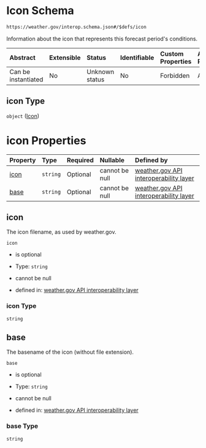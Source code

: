 # Icon Schema

```txt
https://weather.gov/interop.schema.json#/$defs/icon
```

Information about the icon that represents this forecast period's conditions.

| Abstract            | Extensible | Status         | Identifiable | Custom Properties | Additional Properties | Access Restrictions | Defined In                                                                                                 |
| :------------------ | :--------- | :------------- | :----------- | :---------------- | :-------------------- | :------------------ | :--------------------------------------------------------------------------------------------------------- |
| Can be instantiated | No         | Unknown status | No           | Forbidden         | Allowed               | none                | [interop-layer.schema.json\*](../../../api-interop-layer/interop-layer.schema.json "open original schema") |

## icon Type

`object` ([Icon](interop-layer-defs-icon.md))

# icon Properties

| Property      | Type     | Required | Nullable       | Defined by                                                                                                                                                 |
| :------------ | :------- | :------- | :------------- | :--------------------------------------------------------------------------------------------------------------------------------------------------------- |
| [icon](#icon) | `string` | Optional | cannot be null | [weather.gov API interoperability layer](interop-layer-defs-icon-properties-icon.md "https://weather.gov/interop.schema.json#/$defs/icon/properties/icon") |
| [base](#base) | `string` | Optional | cannot be null | [weather.gov API interoperability layer](interop-layer-defs-icon-properties-base.md "https://weather.gov/interop.schema.json#/$defs/icon/properties/base") |

## icon

The icon filename, as used by weather.gov.

`icon`

* is optional

* Type: `string`

* cannot be null

* defined in: [weather.gov API interoperability layer](interop-layer-defs-icon-properties-icon.md "https://weather.gov/interop.schema.json#/$defs/icon/properties/icon")

### icon Type

`string`

## base

The basename of the icon (without file extension).

`base`

* is optional

* Type: `string`

* cannot be null

* defined in: [weather.gov API interoperability layer](interop-layer-defs-icon-properties-base.md "https://weather.gov/interop.schema.json#/$defs/icon/properties/base")

### base Type

`string`
